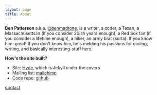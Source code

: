 ```yaml
---
layout: page
title: About
---
```


**Ben Patterson** a.k.a. [@benmadrone](http://twitter.com/benmadrone), is a writer, a coder, a Texan, a Massachusettsan (if you consider 20ish years enough), a Red Sox fan (if you consider a lifetime enough), a hiker, an army brat (sorta). If you know him: great! If you don't know him, he's melding his passions for coding, writing, and basically interesting-stuff here.

**How's the site built?**

* Site: [Hyde](http://hyde.getpoole.com), which is Jekyll under the covers.
* Mailing list: [mailchimp](http://mailchimp.com)
* Code repo: [github](https://github.com/benpatterson/benpatterson.github.io)

[contact](mailto:ben@fifteenlinesoffame.com)
